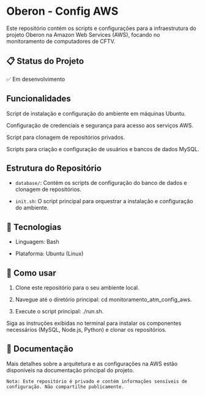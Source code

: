 # Oberon - Config AWS

Este repositório contém os scripts e configurações para a infraestrutura do projeto Oberon na Amazon Web Services (AWS), focando no monitoramento de computadores de CFTV.

## 📋 Status do Projeto
✅ Em desenvolvimento

## Funcionalidades
Script de instalação e configuração do ambiente em máquinas Ubuntu.

Configuração de credenciais e segurança para acesso aos serviços AWS.

Script para clonagem de repositórios privados.

Scripts para criação e configuração de usuários e bancos de dados MySQL.

##  Estrutura do Repositório
- `database/`: Contém os scripts de configuração do banco de dados e clonagem de repositórios.

- `init.sh`: O script principal para orquestrar a instalação e configuração do ambiente.

## 🚀 Tecnologias
- Linguagem: Bash

- Plataforma: Ubuntu (Linux)

## 📌 Como usar
1. Clone este repositório para o seu ambiente local.

2. Navegue até o diretório principal: cd monitoramento_atm_config_aws.

3. Execute o script principal: ./run.sh.

Siga as instruções exibidas no terminal para instalar os componentes necessários (MySQL, Node.js, Python) e clonar os repositórios.

## 📖 Documentação
Mais detalhes sobre a arquitetura e as configurações na AWS estão disponíveis na documentação principal do projeto.

`Nota: Este repositório é privado e contém informações sensíveis de configuração. Não compartilhe publicamente.`